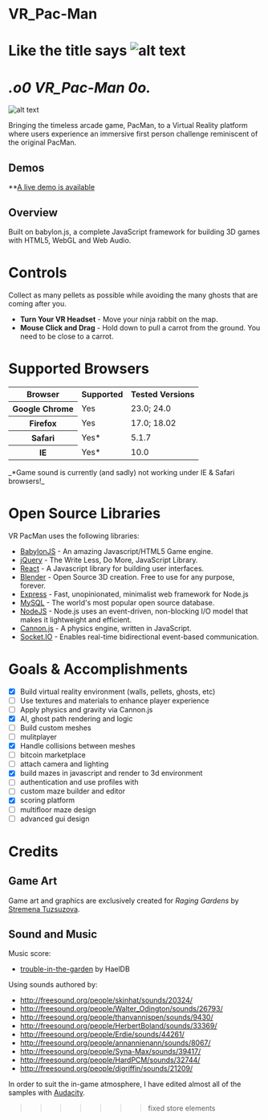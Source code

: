 
# VR_Pac-Man
Like the title says
![alt text](https://i.imgsafe.org/1dee5367d6.png)
=======
_.o0 VR_Pac-Man 0o._
==========================

![alt text](https://i.imgsafe.org/1dee5367d6.png)

Bringing the timeless arcade game, PacMan, to a Virtual Reality platform where users experience an immersive first person challenge reminiscent of the original PacMan. 



Demos
-----

**[A live demo is available](http://www.vrpacman.com)


Overview
--------
Built on babylon.js, a complete JavaScript framework for building 3D games with HTML5, WebGL and Web Audio.  

# Controls
Collect as many pellets as possible while avoiding the many ghosts that are coming after you.    

  * **Turn Your VR Headset** - Move your ninja rabbit on the map.
  * **Mouse Click and Drag** - Hold down to pull a carrot from the ground. You need to be close to a carrot.

# Supported Browsers

<table>
  <tr>
    <th>Browser</th>
    <th>Supported</th>
    <th>Tested Versions</th>
  </tr>
  <tr>
    <th>Google Chrome</th>
    <td>Yes</td>
    <td>23.0; 24.0</td>
  </tr>
  <tr>
    <th>Firefox</th>
    <td>Yes</td>
    <td>17.0; 18.02</td>
  </tr>
  <tr>
    <th>Safari</th>
    <td>Yes*</td>
    <td>5.1.7</td>
  </tr>   
  <tr>
    <th>IE</th>
    <td>Yes*</td>
    <td>10.0</td>
  </tr>  
</table>
_*Game sound is currently (and sadly) not working under IE & Safari browsers!_

# Open Source Libraries
VR PacMan uses the following libraries:

  * [BabylonJS](http://babylonjs.com/) - An amazing Javascript/HTML5 Game engine.  
  * [jQuery](http://jquery.com/) - The Write Less, Do More, JavaScript Library.
  * [React](https://facebook.github.io/react/) - A Javascript library for building user interfaces.
  * [Blender](https://www.blender.org/) - Open Source 3D creation. Free to use for any purpose, forever.
  * [Express](http://expressjs.com/) - Fast, unopinionated, minimalist web framework for Node.js
  * [MySQL](https://www.mysql.com/) - The world's most popular open source database.
  * [NodeJS](https://nodejs.org/) - Node.js uses an event-driven, non-blocking I/O model that makes it lightweight and efficient. 
  * [Cannon.js](http://www.cannonjs.org/) - A physics engine, written in JavaScript.
  * [Socket.IO](http://socket.io/) - Enables real-time bidirectional event-based communication.

# Goals & Accomplishments
- [x] Build virtual reality environment (walls, pellets, ghosts, etc)
- [ ] Use textures and materials to enhance player experience
- [ ] Apply physics and gravity via Cannon.js
- [x] AI, ghost path rendering and logic
- [ ] Build custom meshes
- [ ] mulitplayer
- [x] Handle collisions between meshes 
- [ ] bitcoin marketplace
- [ ] attach camera and lighting
- [x] build mazes in javascript and render to 3d environment
- [ ] authentication and use profiles with
- [ ] custom maze builder and editor
- [x] scoring platform
- [ ] multifloor maze design
- [ ] advanced gui design

# Credits
## Game Art
Game art and graphics are exclusively created for _Raging Gardens_ by [Stremena Tuzsuzova](http://www.stremena.com). 

## Sound and Music
Music score:
  * [trouble-in-the-garden](http://opengameart.org/content/trouble-in-the-garden) by HaelDB

Using sounds authored by:
  * http://freesound.org/people/skinhat/sounds/20324/
  * http://freesound.org/people/Walter_Odington/sounds/26793/
  * http://freesound.org/people/thanvannispen/sounds/9430/
  * http://freesound.org/people/HerbertBoland/sounds/33369/
  * http://freesound.org/people/Erdie/sounds/44261/
  * http://freesound.org/people/annannienann/sounds/8067/
  * http://freesound.org/people/Syna-Max/sounds/39417/
  * http://freesound.org/people/HardPCM/sounds/32744/
  * http://freesound.org/people/djgriffin/sounds/21209/

In order to suit the in-game atmosphere, I have edited almost all of the samples with [Audacity](http://audacity.sourceforge.net/).
>>>>>>> fixed store elements
